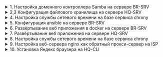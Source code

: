 </details>
 <details>
   <summary>1. Настройка доменного контроллера Samba на сервере BR-SRV</summary>

- BR-SRV

```tcl
apt-get update && apt-get install task-samba-dc -y
echo "nameserver 192.168.1.10" > /etc/resolv.conf
rm -rf /etc/samba/smb.conf
echo "192.168.3.10 br-srv.au-team.irpo" >> /etc/hosts
```

- HQ-SRV

```tcl
echo "server=/au-team.irpo/192.168.3.10" >> /etc/dnsmasq.conf
systemctl restart dnsmasq
```

- BR-SRV

```tcl
if ! grep -q '^nameserver 8\.8\.8\.8$' /etc/resolv.conf; then
    echo 'nameserver 8.8.8.8' | sudo tee -a /etc/resolv.conf
fi
apt-get update && apt-get install wget dos2unix task-samba-dc -y
sleep 3
echo nameserver 192.168.1.10 >> /etc/resolv.conf
sleep 2
echo 192.168.3.10 br-srv.au-team.irpo >> /etc/hosts
rm -rf /etc/samba/smb.conf
samba-tool domain provision --realm=AU-TEAM.IRPO --domain=AU-TEAM --adminpass=P@ssw0rd --dns-backend=SAMBA_INTERNAL --server-role=dc --option='dns forwarder=192.168.1.10'
mv -f /var/lib/samba/private/krb5.conf /etc/krb5.conf
systemctl enable --now samba.service
samba-tool user add hquser1 P@ssw0rd
samba-tool user add hquser2 P@ssw0rd
samba-tool user add hquser3 P@ssw0rd
samba-tool user add hquser4 P@ssw0rd
samba-tool user add hquser5 P@ssw0rd
samba-tool group add hq
samba-tool group addmembers hq hquser1,hquser2,hquser3,hquser4,hquser5
wget https://raw.githubusercontent.com/sudo-project/sudo/main/docs/schema.ActiveDirectory
dos2unix schema.ActiveDirectory
sed -i 's/DC=X/DC=au-team,DC=irpo/g' schema.ActiveDirectory
head -$(grep -B1 -n '^dn:$' schema.ActiveDirectory | head -1 | grep -oP '\d+') schema.ActiveDirectory > first.ldif
tail +$(grep -B1 -n '^dn:$' schema.ActiveDirectory | head -1 | grep -oP '\d+') schema.ActiveDirectory | sed '/^-/d' > second.ldif
ldbadd -H /var/lib/samba/private/sam.ldb first.ldif --option="dsdb:schema update allowed"=true
ldbmodify -v -H /var/lib/samba/private/sam.ldb second.ldif --option="dsdb:schema update allowed"=true
samba-tool ou add 'ou=sudoers'
cat << EOF > sudoRole-object.ldif
dn: CN=prava_hq,OU=sudoers,DC=au-team,DC=irpo
changetype: add
objectClass: top
objectClass: sudoRole
cn: prava_hq
name: prava_hq
sudoUser: %hq
sudoHost: ALL
sudoCommand: /bin/grep
sudoCommand: /bin/cat
sudoCommand: /usr/bin/id
sudoOption: !authenticate
EOF
ldbadd -H /var/lib/samba/private/sam.ldb sudoRole-object.ldif
echo -e "dn: CN=prava_hq,OU=sudoers,DC=au-team,DC=irpo\nchangetype: modify\nreplace: nTSecurityDescriptor" > ntGen.ldif
ldbsearch  -H /var/lib/samba/private/sam.ldb -s base -b 'CN=prava_hq,OU=sudoers,DC=au-team,DC=irpo' 'nTSecurityDescriptor' | sed -n '/^#/d;s/O:DAG:DAD:AI/O:DAG:DAD:AI\(A\;\;RPLCRC\;\;\;AU\)\(A\;\;RPWPCRCCDCLCLORCWOWDSDDTSW\;\;\;SY\)/;3,$p' | sed ':a;N;$!ba;s/\n\s//g' | sed -e 's/.\{78\}/&\n /g' >> ntGen.ldif
ldbmodify -v -H /var/lib/samba/private/sam.ldb ntGen.ldif
```

- HQ-CLI

```tcl
sed -i 's/BOOTPROTO=static/BOOTPROTO=dhcp/' /etc/net/ifaces/ens20/options
systemctl restart network
apt-get update && apt-get install bind-utils -y
system-auth write ad AU-TEAM.IRPO cli AU-TEAM 'administrator' 'P@ssw0rd'
reboot
sleep 3
apt-get install sudo libsss_sudo -y
control sudo public
sed -i '19 a\
sudo_provider = ad' /etc/sssd/sssd.conf
sed -i 's/services = nss, pam/services = nss, pam, sudo/' /etc/sssd/sssd.conf
sed -i '28 a\
sudoers: files sss' /etc/nsswitch.conf
rm -rf /var/lib/sss/db/*
sss_cache -E
systemctl restart sssd
```


</details>
 <details>
   <summary>2,3 Конфигурация файлового хранилища на сервере HQ-SRV</summary>

- HQ-SRV

```tcl
lsblk
mdadm --create /dev/md0 --level=0 --raid-devices=2 /dev/sd[b-d]
mdadm --detail -scan --verbose > /etc/mdadm.conf
apt-get update && apt-get install fdisk -y
echo -e "n\n\n\n\nw" | fdisk /dev/md0
mkfs.ext4 /dev/md0p1
echo "/dev/md0p1 /raid ext4 defaults 0 0" >> /etc/fstab
mkdir /raid
mount -a
apt-get install nfs-server -y
mkdir /raid/nfs
chown 99:99 /raid/nfs
chmod 777 /raid/nfs
echo "/raid/nfs 192.168.2.0/28(rw,sync,no_subtree_check)" >> /etc/exports
exportfs -a
exportfs -v
systemctl enable nfs
systemctl restart nfs
```

- HQ-CLI

```tcl
apt-get update && apt-get install nfs-common -y
mkdir -p /mnt/nfs
echo "192.168.1.10:/raid/nfs /mnt/nfs nfs intr,soft,_netdev,x-systemd.automount 0 0" >> /etc/fstab
mount -a
mount -v
touch /mnt/nfs/test
```

</details>
 <details>
   <summary>4. Настройка службы сетевого времени на базе сервиса chrony</summary>

- ISP

 ```tcl
apt-get install -y chrony
cat > /etc/chrony.conf <<EOF
server 127.0.0.1 iburst prefer
hwtimestamp *
local stratum 5
allow 0/0
EOF
systemctl enable --now chronyd
systemctl restart chronyd
chronyc sources
chronyc tracking | grep Stratum
```

- HQ-SRV

```tcl
apt-get install -y chrony
echo "server 172.16.1.1 iburst prefer" >> /etc/chrony.conf
systemctl enable --now chronyd
systemctl restart chronyd
```

- HQ-CLI

```tcl
apt-get install -y chrony
echo "server 172.16.1.1 iburst prefer" >> /etc/chrony.conf
systemctl enable --now chronyd
systemctl restart chronyd
```

- HQ-RTR

```tcl
enable
configure terminal
ntp server 172.16.1.1
ntp timezone utc+5
write memory
ip nat source static tcp 172.16.1.4 8080 192.168.1.10 80
ip nat source static tcp 172.16.1.4 2026 192.168.1.10 2026
write
```

- BR-RTR

```tcl
enable
configure terminal
ntp server 172.16.2.1
ntp timezone utc+5
write memory
ip nat source static tcp 172.16.2.5 8080 192.168.3.10 8080
ip nat source static tcp 172.16.2.5 2026 192.168.3.10 2026
write
```

- BR-SRV

```tcl
apt-get update && apt-get install chrony -y
echo "server 172.16.1.1 iburst prefer" >> /etc/chrony.conf
systemctl enable --now chronyd
systemctl restart chronyd
```

</details>
 <details>
   <summary>5. Конфигурация ansible на сервере BR-SRV</summary>

- BR-SRV

```tcl
apt-get update
apt-get install ansible -y
cat << EOF >> /etc/ansible/hosts
[servers]
HQ-SRV ansible_host=192.168.1.10
HQ-CLI ansible_host=192.168.2.10
[servers:vars]
ansible_user=remote_user
ansible_port=2026
[routers]
HQ-RTR ansible_host=192.168.1.1
BR-RTR ansible_host=192.168.3.1
[routers:vars]
ansible_user=net_admin
ansible_password=P@ssw0rd
ansible_connection=network_cli
ansible_network_os=ios
EOF
sed -i '10 a\
ansible_python_interpreter=/usr/bin/python3\
interpreter_python=auto_silent\
ansible_host_key_checking=false' /etc/ansible/ansible.cfg
```

- HQ-CLI

```tcl
useradd remote_user -u 2026
echo -e "P@ssw0rd\nP@ssw0rd" | passwd remote_user
gpasswd -a “remote_user” wheel
sed -i '/WHEEL_USERS.*ALL.*NOPASSWD.*ALL/s/^#//' /etc/sudoers
echo Authorized access only > /etc/openssh/banner
sed -i '1i\Port 2026\nAllowUsers remote_user\nMaxAuthTries 2\nPasswordAuthentication yes\nBanner /etc/openssh/banner' /etc/openssh/sshd_config
systemctl enable --now sshd
systemctl restart sshd
```

- BR-SRV

```tcl
ssh-keygen -t rsa -N "" -f ~/.ssh/id_rsa
ssh-copy-id -o StrictHostKeyChecking=no -p 2026 remote_user@192.168.1.10
ssh-copy-id -o StrictHostKeyChecking=no -p 2026 remote_user@192.168.2.10
sleep 3
ansible all -m ping
```

</details>
 <details>
   <summary>6. Развёртывание веб приложения в docker на сервере BR-SRV</summary>

- BR-SRV

```tcl
apt-get update && apt-get install -y docker-compose docker-engine
systemctl enable --now docker
mount -o loop /dev/sr0
docker load -i /media/ALTLinux/docker/site_latest.tar
docker load -i /media/ALTLinux/docker/mariadb_latest.tar
cat << EOF >> /root/site.yml
services:
  db:
    image: mariadb
    container_name: db
    environment:
      DB_NAME: testdb
      DB_USER: test
      DB_PASS: Passw0rd
      MYSQL_ROOT_PASSWORD: Passw0rd
      MYSQL_DATABASE: testdb
      MYSQL_USER: test
      MYSQL_PASSWORD: Passw0rd
    volumes:
      - db_data:/var/lib/mysql
    networks:
      - app_network
    restart: unless-stopped

  testapp:
    image: site
    container_name: testapp
    environment:
      DB_TYPE: maria
      DB_HOST: db
      DB_NAME: testdb
      DB_USER: test
      DB_PASS: Passw0rd
      DB_PORT: 3306
    ports:
      - "8080:8000"
    networks:
      - app_network
    depends_on:
      - db
    restart: unless-stopped

volumes:
  db_data:

networks:
  app_network:
    driver: bridge
EOF
cat << EOF >> launch.sh
docker compose -f site.yml up -d 
sleep 10 
docker exec -it db mysql -u root -pPassw0rd -e "
CREATE DATABASE IF NOT EXISTS testdb;

CREATE USER IF NOT EXISTS 'test'@'%' IDENTIFIED BY 'Passw0rd';

GRANT ALL PRIVILEGES ON testdb.* TO 'test'@'%';

FLUSH PRIVILEGES;"
EOF
```

</details>
 <details>
   <summary>7. Развёртывание веб приложения на сервере HQ-SRV</summary>

- HQ-SRV

```tcl
apt-get update
apt-get install -y apache2 php8.2 apache2-mod_php8.2 mariadb-server php8.2-{opcache,curl,gd,intl,mysqli,xml,xmlrpc,ldap,zip,soap,mbstring,json,xmlreader,fileinfo,sodium}
mount -o loop /dev/sr0 /mnt
systemctl enable --now httpd2 mysqld
echo -e "\n\nP@ssw0rd\nP@ssw0rd\ny\ny\ny\ny\ny" | mysql_secure_installation
mariadb -u root -pP@ssw0rd -e "CREATE DATABASE webdb;"
mariadb -u root -pP@ssw0rd -e "CREATE USER 'webc'@'localhost' IDENTIFIED BY 'P@ssw0rd';"
mariadb -u root -pP@ssw0rd -e "GRANT ALL PRIVILEGES ON webdb.* TO 'webc'@'localhost';"
mariadb -u root -pP@ssw0rd -e "FLUSH PRIVILEGES;"
iconv -f UTF-16LE -t UTF-8 /mnt/web/dump.sql > /tmp/dump_utf8.sql
mariadb -u root -pP@ssw0rd webdb < /tmp/dump_utf8.sql
chmod 777 /var/www/html
cp /mnt/web/index.php /var/www/html/
cp /mnt/web/logo.png /var/www/html/
rm -f /var/www/html/index.html
chown apache2:apache2 /var/www/html
sed -i 's/$servername = ".*";/$servername = "localhost";/' /var/www/html/index.php
sed -i 's/$username = ".*";/$username = "webc";/' /var/www/html/index.php
sed -i 's/$password = ".*";/$password = "P@ssw0rd";/' /var/www/html/index.php
sed -i 's/$dbname = ".*";/$dbname = "webdb";/' /var/www/html/index.php
systemctl restart httpd2
```

-HQ-CLI

```tcl
systemctl restart network
```

</details>
 <details>
   <summary>8. Настройка службы сетевого времени на базе сервиса chrony</summary>

- HQ-RTR

```tcl
ip nat source static tcp 172.16.1.4 8080 192.168.1.10 80
ip nat source static tcp 172.16.1.4 2026 192.168.1.10 2026
write
```

- BR-RTR

```tcl
ip nat source static tcp 172.16.2.5 8080 192.168.3.10 8080
ip nat source static tcp 172.16.2.5 2026 192.168.3.10 2026
write
```

</details>
 <details>
   <summary>9. Настройка веб-сервера nginx как обратный прокси-сервер на ISP</summary>

- ISP

 ``tcl
apt-get install nginx -y
mkdir -p /etc/nginx/sites-available.d
cat > /etc/nginx/sites-available.d/proxy.conf <<EOF
server {
    listen 80;
    server_name web.au-team.irpo;

    location / {
        proxy_pass http://172.16.1.4:8080;
        proxy_set_header Host \\$host;
        proxy_set_header X-Real-IP \\$remote_addr;
    }
}
server {
    listen 80;
    server_name docker.au-team.irpo;

    location / {
        proxy_pass http://172.16.2.5:8080;
        proxy_set_header Host \\$host;
        proxy_set_header X-Real-IP \\$remote_addr;
    }
}
EOF
mkdir -p /etc/nginx/sites-enabled.d
ln -s /etc/nginx/sites-available.d/proxy.conf /etc/nginx/sites-enabled.d/
mv /etc/nginx/sites-available.d/default.conf /root/ 2>/dev/null
systemctl restart nginx
```

</details>
 <details>
   <summary>10. Настройка на маршрутизаторе ISP  web-based аутентификации</summary>

- ISP

```tcl
apt-get install apache2-utils -y
htpasswd -bc /etc/nginx/.htpasswd WEB P@ssw0rd
cat > /etc/nginx/sites-available/proxy.conf <<EOF
server {
    listen 80;
    server_name docker.au-team.irpo;
    location / {
        proxy_pass http://172.16.2.5:8080;
        proxy_set_header Host \\$host;
        proxy_set_header X-Real-IP \\$remote_addr;
    }
}
server {
    listen 80;
    server_name web.au-team.irpo;
    auth_basic "Restricted Access";
    auth_basic_user_file /etc/nginx/.htpasswd;
    location / {
        proxy_pass http://172.16.1.4:8080;
        proxy_set_header Host \\$host;
        proxy_set_header X-Real-IP \\$remote_addr;
    }
}
EOF
ln -s /etc/nginx/sites-available/proxy.conf /etc/nginx/sites-enabled/
systemctl restart nginx
```

- HQ-CLI

```tcl
systemctl restart network
```

</details>
 <details>
   <summary>10. Установка Яндекс браузера на HQ-CLI</summary>

```tcl
apt-get install yandex-browser-stable -y
yandex-browser
```
